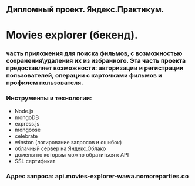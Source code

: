 ## Дипломный проект. Яндекс.Практикум.
# Movies explorer (бекенд).
### часть приложения для поиска фильмов, с возможностью сохранения\удаления их из избранного. Эта часть проекта предоставляет возможности: авторизации и регистрации пользователей, операции с карточками фильмов и профилем пользователя.

### Инструменты и технологии:
  - Node.js
  - mongoDB
  - express.js
  - mongoose
  - celebrate
  - winston (логирование запросов и ошибок)
  - облачный сервер на Яндекс.Облако
  - домены по которым можно обратиться к API
  - SSL сертификат
### Адрес запроса: api.movies-explorer-wawa.nomoreparties.co
